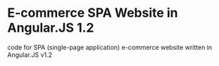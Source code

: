 # E-commerce SPA Website in Angular.JS 1.2

code for SPA (single-page application) e-commerce website written in Angular.JS v1.2
